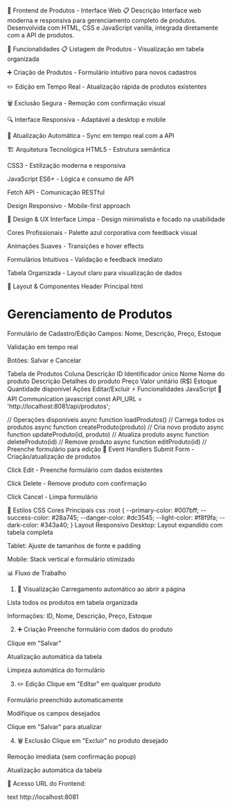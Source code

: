 🎨 Frontend de Produtos - Interface Web
📋 Descrição
Interface web moderna e responsiva para gerenciamento completo de produtos. Desenvolvida com HTML, CSS e JavaScript vanilla, integrada diretamente com a API de produtos.

🎯 Funcionalidades
📋 Listagem de Produtos - Visualização em tabela organizada

➕ Criação de Produtos - Formulário intuitivo para novos cadastros

✏️ Edição em Tempo Real - Atualização rápida de produtos existentes

🗑️ Exclusão Segura - Remoção com confirmação visual

🔍 Interface Responsiva - Adaptável a desktop e mobile

🔄 Atualização Automática - Sync em tempo real com a API

🏗️ Arquitetura Tecnológica
HTML5 - Estrutura semântica

CSS3 - Estilização moderna e responsiva

JavaScript ES6+ - Lógica e consumo de API

Fetch API - Comunicação RESTful

Design Responsivo - Mobile-first approach

🎨 Design & UX
Interface Limpa - Design minimalista e focado na usabilidade

Cores Profissionais - Palette azul corporativa com feedback visual

Animações Suaves - Transições e hover effects

Formulários Intuitivos - Validação e feedback imediato

Tabela Organizada - Layout claro para visualização de dados

📱 Layout & Componentes
Header Principal
html
<h1>Gerenciamento de Produtos</h1>
Formulário de Cadastro/Edição
Campos: Nome, Descrição, Preço, Estoque

Validação em tempo real

Botões: Salvar e Cancelar

Tabela de Produtos
Coluna	Descrição
ID	Identificador único
Nome	Nome do produto
Descrição	Detalhes do produto
Preço	Valor unitário (R$)
Estoque	Quantidade disponível
Ações	Editar/Excluir
⚡ Funcionalidades JavaScript
🔄 API Communication
javascript
const API_URL = 'http://localhost:8081/api/produtos';

// Operações disponíveis
async function loadProdutos()          // Carrega todos os produtos
async function createProduto(produto)  // Cria novo produto
async function updateProduto(id, produto) // Atualiza produto
async function deleteProduto(id)       // Remove produto
async function editProduto(id)         // Preenche formulário para edição
🎯 Event Handlers
Submit Form - Criação/atualização de produtos

Click Edit - Preenche formulário com dados existentes

Click Delete - Remove produto com confirmação

Click Cancel - Limpa formulário

🎨 Estilos CSS
Cores Principais
css
:root {
    --primary-color: #007bff;
    --success-color: #28a745;
    --danger-color: #dc3545;
    --light-color: #f8f9fa;
    --dark-color: #343a40;
}
Layout Responsivo
Desktop: Layout expandido com tabela completa

Tablet: Ajuste de tamanhos de fonte e padding

Mobile: Stack vertical e formulário otimizado

📊 Fluxo de Trabalho
1. 👀 Visualização
Carregamento automático ao abrir a página

Lista todos os produtos em tabela organizada

Informações: ID, Nome, Descrição, Preço, Estoque

2. ➕ Criação
Preenche formulário com dados do produto

Clique em "Salvar"

Atualização automática da tabela

Limpeza automática do formulário

3. ✏️ Edição
Clique em "Editar" em qualquer produto

Formulário preenchido automaticamente

Modifique os campos desejados

Clique em "Salvar" para atualizar

4. 🗑️ Exclusão
Clique em "Excluir" no produto desejado

Remoção imediata (sem confirmação popup)

Atualização automática da tabela

🚀 Acesso
URL do Frontend:

text
http://localhost:8081

